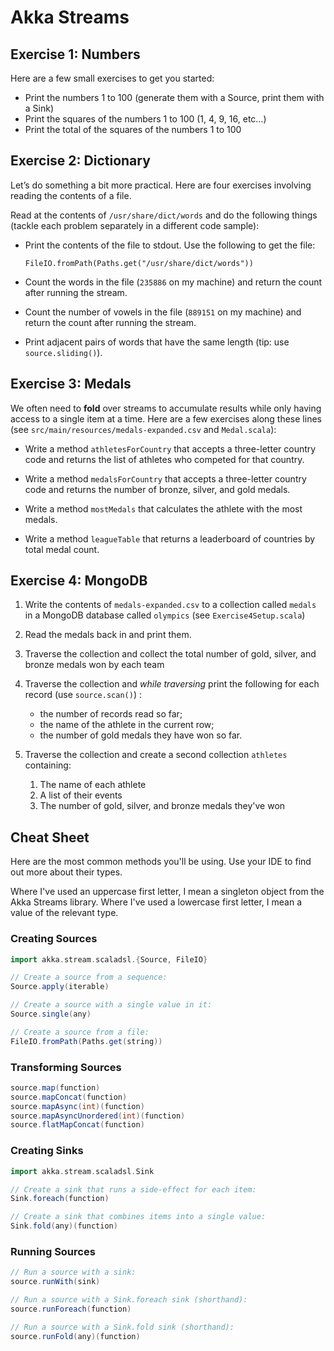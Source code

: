# Akka Streams

## Exercise 1: Numbers

Here are a few small exercises to get you started:

- Print the numbers 1 to 100 (generate them with a Source, print them with a Sink)
- Print the squares of the numbers 1 to 100 (1, 4, 9, 16, etc…)
- Print the total of the squares of the numbers 1 to 100

## Exercise 2: Dictionary

Let’s do something a bit more practical. 
Here are four exercises involving reading the contents of a file.

Read at the contents of `/usr/share/dict/words` 
and do the following things 
(tackle each problem separately in a different code sample):

- Print the contents of the file to stdout. Use the following to get the file:

  `FileIO.fromPath(Paths.get("/usr/share/dict/words"))`

- Count the words in the file (`235886` on my machine) and return the count after running the stream.

- Count the number of vowels in the file (`889151` on my machine) and return the count after running the stream.

- Print adjacent pairs of words that have the same length (tip: use `source.sliding()`).

## Exercise 3: Medals

We often need to ****fold**** over streams to accumulate results 
while only having access to a single item at a time. 
Here are a few exercises along these lines 
(see `src/main/resources/medals-expanded.csv` and `Medal.scala`):

- Write a method `athletesForCountry` that accepts a three-letter country code 
  and returns the list of athletes who competed for that country.
  
- Write a method `medalsForCountry` that accepts a three-letter country code 
  and returns the number of bronze, silver, and gold medals.
  
- Write a method `mostMedals` that calculates the athlete with the most medals.
  
- Write a method `leagueTable` that returns a leaderboard of countries by total medal count.

## Exercise 4: MongoDB

1. Write the contents of `medals-expanded.csv`
   to a collection called `medals`
   in a MongoDB database called `olympics`
   (see `Exercise4Setup.scala`)

2. Read the medals back in and print them.

3. Traverse the collection and collect
   the total number of gold, silver, and bronze medals
   won by each team

4. Traverse the collection and _while traversing_
   print the following for each record (use `source.scan()`) :

   - the number of records read so far;
   - the name of the athlete in the current row;
   - the number of gold medals they have won so far.

5. Traverse the collection and create
   a second collection `athletes` containing:

   1. The name of each athlete
   2. A list of their events
   3. The number of gold, silver, and
      bronze medals they've won

## Cheat Sheet

Here are the most common methods you'll be using.
Use your IDE to find out more about their types.

Where I've used an uppercase first letter,
I mean a singleton object from the Akka Streams library.
Where I've used a lowercase first letter, 
I mean a value of the relevant type.

### Creating Sources

```scala
import akka.stream.scaladsl.{Source, FileIO}

// Create a source from a sequence:
Source.apply(iterable)

// Create a source with a single value in it:
Source.single(any)

// Create a source from a file:
FileIO.fromPath(Paths.get(string))
```

### Transforming Sources

```scala
source.map(function)
source.mapConcat(function)
source.mapAsync(int)(function)
source.mapAsyncUnordered(int)(function)
source.flatMapConcat(function)
```

### Creating Sinks

```scala
import akka.stream.scaladsl.Sink

// Create a sink that runs a side-effect for each item:
Sink.foreach(function)

// Create a sink that combines items into a single value:
Sink.fold(any)(function)
```

### Running Sources

```scala
// Run a source with a sink:
source.runWith(sink)

// Run a source with a Sink.foreach sink (shorthand):
source.runForeach(function)

// Run a source with a Sink.fold sink (shorthand):
source.runFold(any)(function)
```
